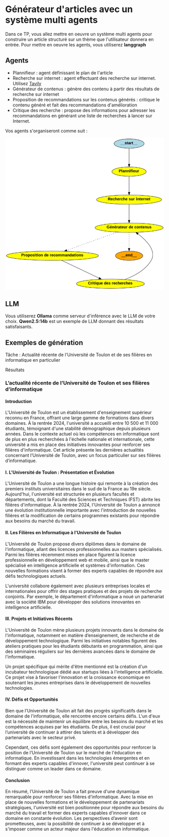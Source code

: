 # Générateur d'articles avec un système multi agents

Dans ce TP, vous allez mettre en oeuvre un système multi agents pour construire un article structuré sur un thème que l'utilisateur donnera en entrée. Pour mettre en oeuvre les agents, vous utiliserez **langgraph**

## Agents

* Plannifieur : agent définissant le plan de l'article
* Recherche sur internet : agent effectuant des recherche sur internet. Utilisez [Tavily](https://docs.tavily.com/docs/python-sdk/tavily-search/getting-started)
* Générateur de contenus : génère des contenu à partir des résultats de recherche sur internet
* Proposition de recommandations sur les contenus générés : critique le contenu généré et fait des recommandations d'amélioration
* Critique des recherche : propose des informations pour adresser les recommandations en générant une liste de recherches à lancer sur Internet.

Vos agents s'organiseront comme suit :

![agents](./flow.png)

## LLM

Vous utiliserez **Ollama** comme serveur d'inférence avec le LLM de votre choix. **Qwen2.5:14b** est un exemple de LLM donnant des résultats satisfaisants.

## Exemples de génération

Tâche : Actualité récente de l'Université de Toulon et de ses filières en informatique en particulier

Résultats 

### L’actualité récente de l’Université de Toulon et ses filières d’informatique

#### Introduction
L'Université de Toulon est un établissement d'enseignement supérieur reconnu en France, offrant une large gamme de formations dans divers domaines. À la rentrée 2024, l'université a accueilli entre 10 500 et 11 000 étudiants, témoignant d'une stabilité démographique depuis plusieurs années. Dans le contexte actuel où les compétences en informatique sont de plus en plus recherchées à l'échelle nationale et internationale, cette université a mis en place des initiatives innovantes pour renforcer ses filières d'informatique. Cet article présente les dernières actualités concernant l’Université de Toulon, avec un focus particulier sur ses filières d’informatique.

#### I. L'Université de Toulon : Présentation et Évolution
L'Université de Toulon a une longue histoire qui remonte à la création des premiers instituts universitaires dans le sud de la France au 19e siècle. Aujourd'hui, l'université est structurée en plusieurs facultés et départements, dont la Faculté des Sciences et Techniques (FST) abrite les filières d'informatique. À la rentrée 2024, l'Université de Toulon a annoncé une évolution institutionnelle importante avec l'introduction de nouvelles filières et la modification de certains programmes existants pour répondre aux besoins du marché du travail.

#### II. Les Filières en Informatique à l’Université de Toulon
L'Université de Toulon propose divers diplômes dans le domaine de l'informatique, allant des licences professionnelles aux masters spécialisés. Parmi les filières récemment mises en place figurent la licence professionnelle en développement web et mobile, ainsi que le master spécialisé en intelligence artificielle et systèmes d'information. Ces nouvelles formations visent à former des experts capables de répondre aux défis technologiques actuels.

L'université collabore également avec plusieurs entreprises locales et internationales pour offrir des stages pratiques et des projets de recherche conjoints. Par exemple, le département d'informatique a noué un partenariat avec la société IBM pour développer des solutions innovantes en intelligence artificielle.

#### III. Projets et Initiatives Récents
L'Université de Toulon mène plusieurs projets innovants dans le domaine de l'informatique, notamment en matière d’enseignement, de recherche et de développement technologique. Parmi les initiatives notables figurent des ateliers pratiques pour les étudiants débutants en programmation, ainsi que des séminaires réguliers sur les dernières avancées dans le domaine de l'informatique.

Un projet spécifique qui mérite d'être mentionné est la création d'un incubateur technologique dédié aux startups liées à l'intelligence artificielle. Ce projet vise à favoriser l'innovation et la croissance économique en soutenant les jeunes entreprises dans le développement de nouvelles technologies.

#### IV. Défis et Opportunités
Bien que l’Université de Toulon ait fait des progrès significatifs dans le domaine de l'informatique, elle rencontre encore certains défis. L'un d'eux est la nécessité de maintenir un équilibre entre les besoins du marché et les compétences acquises par les étudiants. De plus, il est crucial pour l’université de continuer à attirer des talents et à développer des partenariats avec le secteur privé.

Cependant, ces défis sont également des opportunités pour renforcer la position de l’Université de Toulon sur le marché de l'éducation en informatique. En investissant dans les technologies émergentes et en formant des experts capables d'innover, l'université peut continuer à se distinguer comme un leader dans ce domaine.

#### Conclusion
En résumé, l’Université de Toulon a fait preuve d'une dynamique remarquable pour renforcer ses filières d'informatique. Avec la mise en place de nouvelles formations et le développement de partenariats stratégiques, l'université est bien positionnée pour répondre aux besoins du marché du travail et former des experts capables d'innover dans ce domaine en constante évolution. Les perspectives d’avenir sont prometteuses, avec la possibilité de continuer à se développer et à s'imposer comme un acteur majeur dans l'éducation en informatique.







